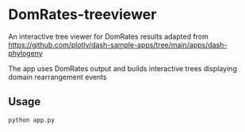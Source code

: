 # DomRates-treeviewer
An interactive tree viewer for DomRates results adapted from https://github.com/plotly/dash-sample-apps/tree/main/apps/dash-phylogeny

The app uses DomRates output and builds interactive trees displaying domain rearrangement events

## Usage
```
python app.py
```
